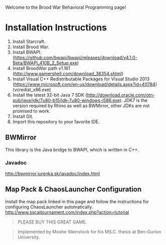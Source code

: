 Welcome to the Brood War Behavioral Programming page!

# Installation Instructions
1. Install Starcraft.
2. Install Brood War.
3. Install BWAPI. (https://github.com/bwapi/bwapi/releases/download/v4.1.0-Beta/BWAPI_410B_2_Setup.exe)
4. Install BroodWar path v1.161 (http://www.gamershell.com/download_38354.shtml)
5. Install Visual C++ Redistributable Packages for Visual Studio 2013 (https://www.microsoft.com/en-us/download/details.aspx?id=40784) (vcredist_x86.exe)
6. Install the latest 32-bit Java 7 SDK (http://download.oracle.com/otn-pub/java/jdk/7u80-b15/jdk-7u80-windows-i586.exe). JDK7 is the version required by Rhino as well as BWMirror, other JDKs are not promised to work.
7. Install Git.
8. Import this repository to your favorite IDE.

## BWMirror
This library is the Java bridge to BWAPI, which is written in C++.
### Javadoc
http://bwmirror.jurenka.sk/javadoc/index.html

## Map Pack & ChaosLauncher Configuration
Install the map pack linked in this page and follow the instructions for configuring ChaosLauncher automatically.
http://www.sscaitournament.com/index.php?action=tutorial













> PLEASE BUY THIS GREAT GAME.

> Implemented by Moshe Weinstock for his MS.C. thesis at Ben-Gurion University.
